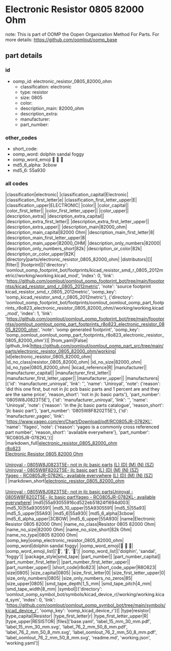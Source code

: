 # Electronic Resistor 0805 82000 Ohm  

note: This is part of OOMP the Oopen Organization Method For Parts. For more details: https://github.com/oomlout/oomp_base

##  part details





### id
* oomp_id: electronic_resistor_0805_82000_ohm
  * classification: electronic
  * type: resistor
  * size: 0805
  * color: 
  * description_main: 82000_ohm
  * description_extra: 
  * manufacturer: 
  * part_number: 

### other_codes
* short_code: 
* oomp_word: dolphin sandal foggy
* oomp_word_emoji :dolphin: :sandal: :foggy:
* md5_6_alpha: 3cbow
* md5_6: 55a930

### all codes 
|classification|electronic|
|classification_capital|Electronic|
|classification_first_letter|e|
|classification_first_letter_upper|E|
|classification_upper|ELECTRONIC|
|color||
|color_capital||
|color_first_letter||
|color_first_letter_upper||
|color_upper||
|description_extra||
|description_extra_capital||
|description_extra_first_letter||
|description_extra_first_letter_upper||
|description_extra_upper||
|description_main|82000_ohm|
|description_main_capital|82000 Ohm|
|description_main_first_letter|8|
|description_main_first_letter_upper|8|
|description_main_upper|82000_OHM|
|description_only_numbers|82000|
|description_only_numbers_short|82k|
|description_or_color|82k|
|description_or_color_upper|82K|
|directory|parts/electronic_resistor_0805_82000_ohm|
|distributors|[]|
|filter||
|footprint|[{'directory': 'oomlout_oomp_footprint_bot/footprints/kicad_resistor_smd_r_0805_2012metric//working/working.kicad_mod', 'index': 0, 'link': 'https://github.com/oomlout/oomlout_oomp_footprint_bot/tree/main/foootprntss/kicad_resistor_smd_r_0805_2012metric', 'note': 'source footprint kicad_resistor_smd_r_0805_2012metric', 'oomp_key': 'oomp_kicad_resistor_smd_r_0805_2012metric'}, {'directory': 'oomlout_oomp_footprint_bot/footprints/oomlout_oomlout_oomp_part_footprints_r8o823_electronic_resistor_0805_82000_ohm//working/working.kicad_mod', 'index': 1, 'link': 'https://github.com/oomlout/oomlout_oomp_footprint_bot/tree/main/foootprntss/oomlout_oomlout_oomp_part_footprints_r8o823_electronic_resistor_0805_82000_ohm', 'note': 'oomp generated footprint', 'oomp_key': 'oomp_oomlout_oomlout_oomp_part_footprints_r8o823_electronic_resistor_0805_82000_ohm'}]|
|from_yaml|False|
|github_link|https://github.com/oomlout/oomlout_oomp_part_src/tree/main/parts/electronic_resistor_0805_82000_ohm/working|
|id|electronic_resistor_0805_82000_ohm|
|id_no_class|resistor_0805_82000_ohm|
|id_no_size|82000_ohm|
|id_no_type|0805_82000_ohm|
|kicad_reference|R|
|manufacturer||
|manufacturer_capital||
|manufacturer_first_letter||
|manufacturer_first_letter_upper||
|manufacturer_upper||
|manufacturers|[{'id': 'manufacturer_uniroyal', 'link': '', 'name': 'Uniroyal', 'note': {'reason': 'did this one first, but not in jlc pcb basic parts and 1 percent are and they are the same price', 'reason_short': 'not in jlc basic parts'}, 'part_number': '0805W8J0823T5E'}, {'id': 'manufacturer_uniroyal', 'link': '', 'name': 'Uniroyal', 'note': {'reason': 'in the jlc basic parts catalogue', 'reason_short': 'jlc basic part'}, 'part_number': '0805W8F8202T5E'}, {'id': 'manufacturer_yageo', 'link': 'https://www.yageo.com/en/Chart/Download/pdf/RC0805JR-0782KL', 'name': 'Yageo', 'note': {'reason': 'yageo is a commonly cross referenced part number', 'reason_short': 'available everywhere'}, 'part_number': 'RC0805JR-0782KL'}]|
|markdown_full|[electronic_resistor_0805_82000_ohm](https://github.com/oomlout/oomlout_oomp_part_src/tree/main/parts/electronic_resistor_0805_82000_ohm/working)<br>[r8o823](https://github.com/oomlout/oomlout_oomp_part_src/tree/main/parts/electronic_resistor_0805_82000_ohm/working)<br>[Electronic Resistor 0805 82000 Ohm](https://github.com/oomlout/oomlout_oomp_part_src/tree/main/parts/electronic_resistor_0805_82000_ohm/working)<br><br>[Uniroyal - 0805W8J0823T5E- not in jlc basic parts]() [(L)  ](https://www.lcsc.com/search?q=0805W8J0823T5E)[(D)  ](https://www.digikey.com/en/products?keywords=0805W8J0823T5E)[(M)  ](https://www.mouser.com/Search/Refine?Keyword=0805W8J0823T5E)[(N)  ](https://www.newark.com/search?st=0805W8J0823T5E)[(SZ)  ](https://so.szlcsc.com/global.html?k=0805W8J0823T5E)<br>[Uniroyal - 0805W8F8202T5E- jlc basic part]() [(L)  ](https://www.lcsc.com/search?q=0805W8F8202T5E)[(D)  ](https://www.digikey.com/en/products?keywords=0805W8F8202T5E)[(M)  ](https://www.mouser.com/Search/Refine?Keyword=0805W8F8202T5E)[(N)  ](https://www.newark.com/search?st=0805W8F8202T5E)[(SZ)  ](https://so.szlcsc.com/global.html?k=0805W8F8202T5E)<br>[Yageo - RC0805JR-0782KL- available everywhere](https://www.yageo.com/en/Chart/Download/pdf/RC0805JR-0782KL) [(L)  ](https://www.lcsc.com/search?q=RC0805JR-0782KL)[(D)  ](https://www.digikey.com/en/products?keywords=RC0805JR-0782KL)[(M)  ](https://www.mouser.com/Search/Refine?Keyword=RC0805JR-0782KL)[(N)  ](https://www.newark.com/search?st=RC0805JR-0782KL)[(SZ)  ](https://so.szlcsc.com/global.html?k=RC0805JR-0782KL)<br>|
|markdown_short|[electronic_resistor_0805_82000_ohm](https://github.com/oomlout/oomlout_oomp_part_src/tree/main/parts/electronic_resistor_0805_82000_ohm/working)<br><br>[Uniroyal - 0805W8J0823T5E- not in jlc basic parts]()[Uniroyal - 0805W8F8202T5E- jlc basic part]()[Yageo - RC0805JR-0782KL- available everywhere](https://www.yageo.com/en/Chart/Download/pdf/RC0805JR-0782KL)|
|md5|55a93055916cd522eb51824f1694d003|
|md5_10|55a9305591|
|md5_10_upper|55A9305591|
|md5_5|55a93|
|md5_5_upper|55A93|
|md5_6|55a930|
|md5_6_alpha|3cbow|
|md5_6_alpha_upper|3CBOW|
|md5_6_upper|55A930|
|name|Electronic Resistor 0805 82000 Ohm|
|name_no_class|Resistor 0805 82000 Ohm|
|name_no_size|82000 Ohm|
|name_no_size_short|82k Ohm|
|name_no_type|0805 82000 Ohm|
|oomp_key|oomp_electronic_resistor_0805_82000_ohm|
|oomp_word|dolphin sandal foggy|
|oomp_word_emoji|:dolphin: :sandal: :foggy:|
|oomp_word_emoji_list|[':dolphin:', ':sandal:', ':foggy:']|
|oomp_word_list|['dolphin', 'sandal', 'foggy']|
|package_style|smd_tape|
|part_number||
|part_number_capital||
|part_number_first_letter||
|part_number_first_letter_upper||
|part_number_upper||
|short_code|r8o823|
|short_code_upper|R8O823|
|size|0805|
|size_capital|0805|
|size_first_letter|0|
|size_first_letter_upper|0|
|size_only_numbers|0805|
|size_only_numbers_no_zeros|85|
|size_upper|0805|
|smd_tape_depth|1_5_mm|
|smd_tape_pitch|4_mm|
|smd_tape_width|8_mm|
|symbol|[{'directory': 'oomlout_oomp_symbol_bot/symbols/kicad_device_r//working/working.kicad_sym', 'index': 0, 'link': 'https://github.com/oomlout/oomlout_oomp_symbol_bot/tree/main/symbols/kicad_device_r', 'oomp_key': 'oomp_kicad_device_r'}]|
|type|resistor|
|type_capital|Resistor|
|type_first_letter|r|
|type_first_letter_upper|R|
|type_upper|RESISTOR|
|files|['base.yaml', 'label_15_mm_30_mm.pdf', 'label_15_mm_30_mm.svg', 'label_76_2_mm_50_8_mm.pdf', 'label_76_2_mm_50_8_mm.svg', 'label_oomlout_76_2_mm_50_8_mm.pdf', 'label_oomlout_76_2_mm_50_8_mm.svg', 'readme.md', 'working.json', 'working.yaml']|
